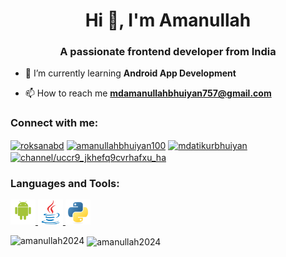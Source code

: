 <h1 align="center">Hi 👋, I'm Amanullah</h1>
<h3 align="center">A passionate frontend developer from India</h3>

- 🌱 I’m currently learning **Android App Development**

- 📫 How to reach me **mdamanullahbhuiyan757@gmail.com**

<h3 align="left">Connect with me:</h3>
<p align="left">
<a href="https://twitter.com/roksanabd" target="blank"><img align="center" src="https://raw.githubusercontent.com/rahuldkjain/github-profile-readme-generator/master/src/images/icons/Social/twitter.svg" alt="roksanabd" height="30" width="40" /></a>
<a href="https://fb.com/amanullahbhuiyan100" target="blank"><img align="center" src="https://raw.githubusercontent.com/rahuldkjain/github-profile-readme-generator/master/src/images/icons/Social/facebook.svg" alt="amanullahbhuiyan100" height="30" width="40" /></a>
<a href="https://instagram.com/mdatikurbhuiyan" target="blank"><img align="center" src="https://raw.githubusercontent.com/rahuldkjain/github-profile-readme-generator/master/src/images/icons/Social/instagram.svg" alt="mdatikurbhuiyan" height="30" width="40" /></a>
<a href="https://www.youtube.com/c/channel/uccr9_jkhefq9cvrhafxu_ha" target="blank"><img align="center" src="https://raw.githubusercontent.com/rahuldkjain/github-profile-readme-generator/master/src/images/icons/Social/youtube.svg" alt="channel/uccr9_jkhefq9cvrhafxu_ha" height="30" width="40" /></a>
</p>

<h3 align="left">Languages and Tools:</h3>
<p align="left"> <a href="https://developer.android.com" target="_blank" rel="noreferrer"> <img src="https://raw.githubusercontent.com/devicons/devicon/master/icons/android/android-original-wordmark.svg" alt="android" width="40" height="40"/> </a> <a href="https://www.java.com" target="_blank" rel="noreferrer"> <img src="https://raw.githubusercontent.com/devicons/devicon/master/icons/java/java-original.svg" alt="java" width="40" height="40"/> </a> <a href="https://www.python.org" target="_blank" rel="noreferrer"> <img src="https://raw.githubusercontent.com/devicons/devicon/master/icons/python/python-original.svg" alt="python" width="40" height="40"/> </a> </p>

<p><img align="left" src="https://github-readme-stats.vercel.app/api/top-langs?username=amanullah2024&show_icons=true&locale=en&layout=compact" alt="amanullah2024" /></p>

<p>&nbsp;<img align="center" src="https://github-readme-stats.vercel.app/api?username=amanullah2024&show_icons=true&locale=en" alt="amanullah2024" /></p>
